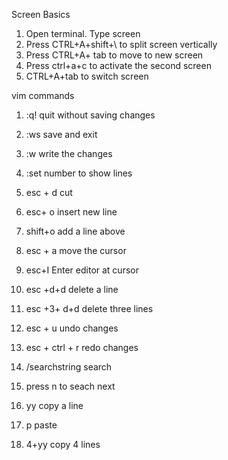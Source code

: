 Screen Basics 
1. Open terminal. Type screen
2. Press CTRL+A+shift+\ to split screen vertically
3. Press CTRL+A+ tab to move to new screen 
4. Press ctrl+a+c to activate the second screen
5. CTRL+A+tab to switch screen

vim commands
1. :q! quit without saving changes
2. :ws save and exit
3. :w write the changes 
4. :set number to show lines
5. esc + d  cut
6. esc+ o insert new line
7. shift+o add a line above
8. esc + a  move the cursor
9. esc+I Enter editor at cursor
10. esc +d+d  delete a line
11. esc +3+ d+d delete three lines
12. esc + u  undo changes
13. esc + ctrl + r redo changes
14. /searchstring search 
15. press n to seach next

16. yy  copy a line
17. p     paste
18. 4+yy  copy 4 lines
